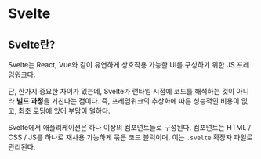 # Svelte

## Svelte란?

Svelte는 React, Vue와 같이 유연하게 상호작용 가능한 UI를 구성하기 위한 JS 프레임워크다.

단, 한가지 중요한 차이가 있는데, Svelte가 런타임 시점에 코드를 해석하는 것이 아니라 **빌드 과정**을 거친다는 점이다. 즉, 프레임워크의 추상화에 따른 성능적인 비용이 없고, 최초 로딩에 있어 부담이 덜하다.

Svelte에서 애플리케이션은 하나 이상의 컴포넌트들로 구성된다. 컴포넌트는 HTML / CSS / JS를 하나로 재사용 가능하게 묶은 코드 블럭이며, 이는 `.svelte` 확장자 파일로 관리된다.
